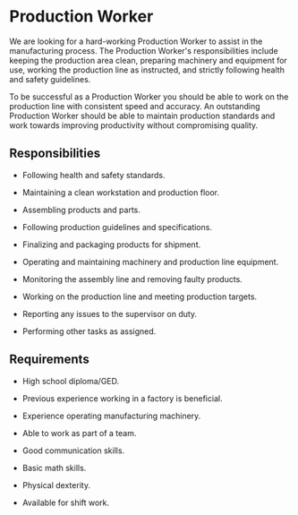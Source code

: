 # Production Worker

We are looking for a hard-working Production Worker to assist in the manufacturing process. The Production Worker's responsibilities include keeping the production area clean, preparing machinery and equipment for use, working the production line as instructed, and strictly following health and safety guidelines.

To be successful as a Production Worker you should be able to work on the production line with consistent speed and accuracy. An outstanding Production Worker should be able to maintain production standards and work towards improving productivity without compromising quality.

## Responsibilities

* Following health and safety standards.

* Maintaining a clean workstation and production floor.

* Assembling products and parts.

* Following production guidelines and specifications.

* Finalizing and packaging products for shipment.

* Operating and maintaining machinery and production line equipment.

* Monitoring the assembly line and removing faulty products.

* Working on the production line and meeting production targets.

* Reporting any issues to the supervisor on duty.

* Performing other tasks as assigned.

## Requirements

* High school diploma/GED.

* Previous experience working in a factory is beneficial.

* Experience operating manufacturing machinery.

* Able to work as part of a team.

* Good communication skills.

* Basic math skills.

* Physical dexterity.

* Available for shift work.

